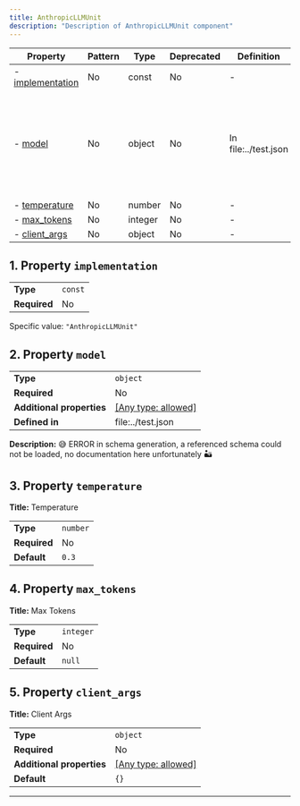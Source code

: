 ```yaml
---
title: AnthropicLLMUnit
description: "Description of AnthropicLLMUnit component"
---
```


| Property                             | Pattern | Type    | Deprecated | Definition           | Title/Description                                                                                             |
| ------------------------------------ | ------- | ------- | ---------- | -------------------- | ------------------------------------------------------------------------------------------------------------- |
| - [implementation](#implementation ) | No      | const   | No         | -                    | -                                                                                                             |
| - [model](#model )                   | No      | object  | No         | In file:../test.json | 😅 ERROR in schema generation, a referenced schema could not be loaded, no documentation here unfortunately 🏜️ |
| - [temperature](#temperature )       | No      | number  | No         | -                    | Temperature                                                                                                   |
| - [max_tokens](#max_tokens )         | No      | integer | No         | -                    | Max Tokens                                                                                                    |
| - [client_args](#client_args )       | No      | object  | No         | -                    | Client Args                                                                                                   |

## <a name="implementation"></a>1. Property `implementation`

|              |         |
| ------------ | ------- |
| **Type**     | `const` |
| **Required** | No      |

Specific value: `"AnthropicLLMUnit"`

## <a name="model"></a>2. Property `model`

|                           |                                                                           |
| ------------------------- | ------------------------------------------------------------------------- |
| **Type**                  | `object`                                                                  |
| **Required**              | No                                                                        |
| **Additional properties** | [[Any type: allowed]](# "Additional Properties of any type are allowed.") |
| **Defined in**            | file:../test.json                                                         |

**Description:** 😅 ERROR in schema generation, a referenced schema could not be loaded, no documentation here unfortunately 🏜️

## <a name="temperature"></a>3. Property `temperature`

**Title:** Temperature

|              |          |
| ------------ | -------- |
| **Type**     | `number` |
| **Required** | No       |
| **Default**  | `0.3`    |

## <a name="max_tokens"></a>4. Property `max_tokens`

**Title:** Max Tokens

|              |           |
| ------------ | --------- |
| **Type**     | `integer` |
| **Required** | No        |
| **Default**  | `null`    |

## <a name="client_args"></a>5. Property `client_args`

**Title:** Client Args

|                           |                                                                           |
| ------------------------- | ------------------------------------------------------------------------- |
| **Type**                  | `object`                                                                  |
| **Required**              | No                                                                        |
| **Additional properties** | [[Any type: allowed]](# "Additional Properties of any type are allowed.") |
| **Default**               | `{}`                                                                      |

----------------------------------------------------------------------------------------------------------------------------
